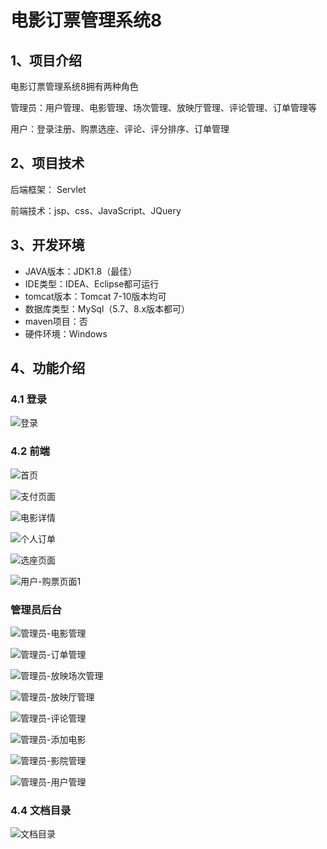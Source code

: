 # 电影订票管理系统8



## 1、项目介绍

电影订票管理系统8拥有两种角色

管理员：用户管理、电影管理、场次管理、放映厅管理、评论管理、订单管理等

用户：登录注册、购票选座、评论、评分排序、订单管理


## 2、项目技术

后端框架： Servlet

前端技术：jsp、css、JavaScript、JQuery

## 3、开发环境

- JAVA版本：JDK1.8（最佳）
- IDE类型：IDEA、Eclipse都可运行
- tomcat版本：Tomcat 7-10版本均可
- 数据库类型：MySql（5.7、8.x版本都可） 
- maven项目：否
- 硬件环境：Windows


## 4、功能介绍

### 4.1 登录

![登录](https://www.codeshop.fun/Typora-Images/202311102322681.jpg)


### 4.2 前端

![首页](https://www.codeshop.fun/Typora-Images/202311102322211.jpg)

![支付页面](https://www.codeshop.fun/Typora-Images/202311102323361.jpg)

![电影详情](https://www.codeshop.fun/Typora-Images/202311102323367.jpg)

![个人订单](https://www.codeshop.fun/Typora-Images/202311102323385.jpg)

![选座页面](https://www.codeshop.fun/Typora-Images/202311102323391.jpg)

![用户-购票页面1](https://www.codeshop.fun/Typora-Images/202311102323404.jpg)

###  管理员后台

![管理员-电影管理](https://www.codeshop.fun/Typora-Images/202311102323758.jpg)

![管理员-订单管理](https://www.codeshop.fun/Typora-Images/202311102323778.jpg)

![管理员-放映场次管理](https://www.codeshop.fun/Typora-Images/202311102323796.jpg)

![管理员-放映厅管理](https://www.codeshop.fun/Typora-Images/202311102323790.jpg)

![管理员-评论管理](https://www.codeshop.fun/Typora-Images/202311102323785.jpg)

![管理员-添加电影](https://www.codeshop.fun/Typora-Images/202311102323810.jpg)

![管理员-影院管理](https://www.codeshop.fun/Typora-Images/202311102323381.jpg)

![管理员-用户管理](https://www.codeshop.fun/Typora-Images/202311102323464.jpg)



### 4.4 文档目录

![文档目录](https://www.codeshop.fun/Typora-Images/202311102322769.jpg)





